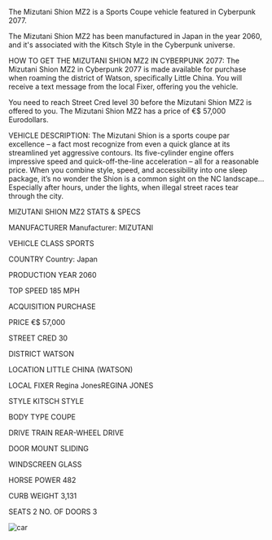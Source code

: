 The Mizutani Shion MZ2 is a Sports Coupe vehicle featured in Cyberpunk 2077.

The Mizutani Shion MZ2 has been manufactured in Japan in the year 2060, and it's associated with the Kitsch Style in the Cyberpunk universe.

HOW TO GET THE MIZUTANI SHION MZ2 IN CYBERPUNK 2077:
The Mizutani Shion MZ2 in Cyberpunk 2077 is made available for purchase when roaming the district of Watson, specifically Little China. You will receive a text message from the local Fixer, offering you the vehicle.

You need to reach Street Cred level 30 before the Mizutani Shion MZ2 is offered to you. The Mizutani Shion MZ2 has a price of €$ 57,000 Eurodollars.

VEHICLE DESCRIPTION:
The Mizutani Shion is a sports coupe par excellence – a fact most recognize from even a quick glance at its streamlined yet aggressive contours. Its five-cylinder engine offers impressive speed and quick-off-the-line acceleration – all for a reasonable price. When you combine style, speed, and accessibility into one sleep package, it’s no wonder the Shion is a common sight on the NC landscape… Especially after hours, under the lights, when illegal street races tear through the city.

MIZUTANI SHION MZ2 STATS & SPECS

MANUFACTURER
Manufacturer: MIZUTANI

VEHICLE CLASS
SPORTS

COUNTRY
Country: Japan

PRODUCTION YEAR
2060

TOP SPEED
185 MPH

ACQUISITION
PURCHASE

PRICE
€$ 57,000

STREET CRED
30

DISTRICT
WATSON

LOCATION
LITTLE CHINA (WATSON)

LOCAL FIXER
Regina JonesREGINA JONES

STYLE
KITSCH STYLE

BODY TYPE
COUPE

DRIVE TRAIN
REAR-WHEEL DRIVE

DOOR MOUNT
SLIDING

WINDSCREEN
GLASS

HORSE POWER
482

CURB WEIGHT
3,131

SEATS
2
NO. OF DOORS
3

![car](https://www.gamesatlas.com/images/jch-optimize/ng/images_cyberpunk2077_vehicles_mizutani-shion.webp)
